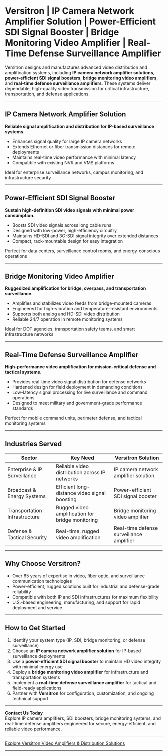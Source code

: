 # Versitron | IP Camera Network Amplifier Solution | Power-Efficient SDI Signal Booster | Bridge Monitoring Video Amplifier | Real-Time Defense Surveillance Amplifier

Versitron designs and manufactures advanced video distribution and amplification systems, including **IP camera network amplifier solutions**, **power-efficient SDI signal boosters**, **bridge monitoring video amplifiers**, and **real-time defense surveillance amplifiers**. These systems deliver dependable, high-quality video transmission for critical infrastructure, transportation, and defense applications.

---

## IP Camera Network Amplifier Solution

**Reliable signal amplification and distribution for IP-based surveillance systems.**

- Enhances signal quality for large IP camera networks  
- Extends Ethernet or fiber transmission distances for remote deployments  
- Maintains real-time video performance with minimal latency  
- Compatible with existing NVR and VMS platforms  

Ideal for enterprise surveillance networks, campus monitoring, and infrastructure security

---

## Power-Efficient SDI Signal Booster

**Sustain high-definition SDI video signals with minimal power consumption.**

- Boosts SDI video signals across long cable runs  
- Designed with low-power, high-efficiency circuitry  
- Maintains HD-SDI and 3G-SDI signal integrity over extended distances  
- Compact, rack-mountable design for easy integration  

Perfect for data centers, surveillance control rooms, and energy-conscious operations

---

## Bridge Monitoring Video Amplifier

**Ruggedized amplification for bridge, overpass, and transportation surveillance.**

- Amplifies and stabilizes video feeds from bridge-mounted cameras  
- Engineered for high-vibration and temperature-resistant environments  
- Supports both analog and HD-SDI video distribution  
- Reliable 24/7 operation in remote monitoring systems  

Ideal for DOT agencies, transportation safety teams, and smart infrastructure networks

---

## Real-Time Defense Surveillance Amplifier

**High-performance video amplification for mission-critical defense and tactical systems.**

- Provides real-time video signal distribution for defense networks  
- Hardened design for field deployment in demanding conditions  
- Low-latency signal processing for live surveillance and command operations  
- Designed to meet military and government-grade performance standards  

Perfect for mobile command units, perimeter defense, and tactical monitoring systems

---

## Industries Served

| Sector                        | Key Need                                           | Versitron Solution                                        |
|-------------------------------|----------------------------------------------------|-----------------------------------------------------------|
| Enterprise & IP Surveillance  | Reliable video distribution across IP networks     | IP camera network amplifier solution                      |
| Broadcast & Energy Systems    | Efficient long-distance video signal boosting      | Power-efficient SDI signal booster                         |
| Transportation Infrastructure | Rugged video amplification for bridge monitoring   | Bridge monitoring video amplifier                          |
| Defense & Tactical Security   | Real-time, rugged video amplification              | Real-time defense surveillance amplifier                   |

---

## Why Choose Versitron?

- Over 65 years of expertise in video, fiber optic, and surveillance communication technologies  
- Power-efficient, rugged solutions built for industrial and defense-grade reliability  
- Compatible with both IP and SDI infrastructures for maximum flexibility  
- U.S.-based engineering, manufacturing, and support for rapid deployment and service  

---

## How to Get Started

1. Identify your system type (IP, SDI, bridge monitoring, or defense surveillance)  
2. Choose an **IP camera network amplifier solution** for IP-based surveillance deployments  
3. Use a **power-efficient SDI signal booster** to maintain HD video integrity with minimal energy use  
4. Deploy a **bridge monitoring video amplifier** for infrastructure and transportation systems  
5. Implement a **real-time defense surveillance amplifier** for tactical and field-ready applications  
6. Partner with **Versitron** for configuration, customization, and ongoing technical support  

---

**Contact Us Today**  
Explore IP camera amplifiers, SDI boosters, bridge monitoring systems, and real-time defense amplifiers engineered for secure, energy-efficient, and reliable video performance.

---

[Explore Versitron Video Amplifiers & Distribution Solutions](https://www.versitron.com/collections/hd-sdi-video-distribution-amplifiers)

---
